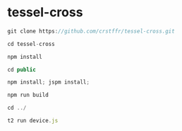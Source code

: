 # tessel-cross


```javascript
git clone https://github.com/crstffr/tessel-cross.git

cd tessel-cross

npm install

cd public

npm install; jspm install;

npm run build

cd ../

t2 run device.js
```